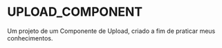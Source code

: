 # UPLOAD_COMPONENT
 Um projeto de um Componente de Upload, criado a fim de praticar meus conhecimentos.
